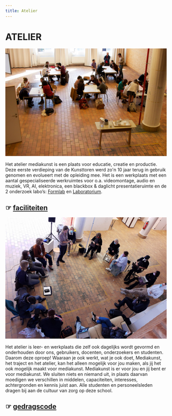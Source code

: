 ```yaml
---
title: Atelier
---
```


# ATELIER

![Atelier Mediakunst](atelier0.jpg)

Het atelier mediakunst is een plaats voor educatie, creatie en productie. Deze eerste verdieping van de Kunsttoren werd zo'n 10 jaar terug in gebruik genomen en evolueert met de opleiding mee. Het is een werkplaats met een aantal gespecialiseerde werkruimtes voor o.a. videomontage, audio en muziek, VR, AI, elektronica, een blackbox & daglicht presentatieruimte en de 2 onderzoek labo’s: [Formlab](https://www.formlab.schoolofarts.be/) en [Laboratorium](http://laboratorium.bio/).

## ☞ [faciliteiten](faciliteiten)

![Atelier Mediakunst](atelier1.jpg)

Het atelier is leer- en werkplaats die zelf ook dagelijks wordt gevormd en onderhouden door ons, gebruikers, docenten, onderzoekers en studenten. Daarom deze oproep! Waaraan je ook werkt, wat je ook doet, Mediakunst, het traject en het atelier, kan het alleen mogelijk voor jou maken, als jij het ook mogelijk maakt voor mediakunst. Mediakunst is er voor jou en jij bent er voor mediakunst. We sluiten niets en niemand uit, in plaats daarvan moedigen we verschillen in middelen, capaciteiten, interesses, achtergronden en kennis juist aan. Alle studenten en personeelsleden dragen bij aan de cultuur van zorg op deze school.

## ☞ [gedragscode](gedragscode)
